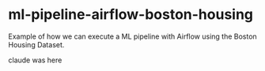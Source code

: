 # ml-pipeline-airflow-boston-housing

Example of how we can execute a ML pipeline with Airflow using the Boston Housing Dataset.

claude was here
